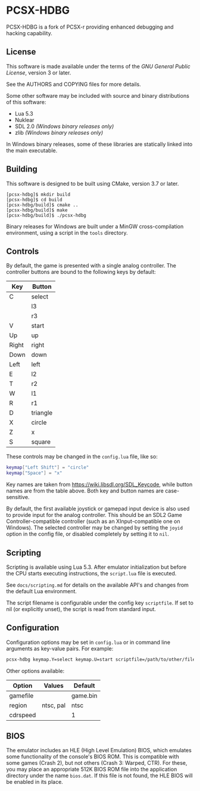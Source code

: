 # PCSX-HDBG #
PCSX-HDBG is a fork of PCSX-r providing enhanced debugging and hacking
capability.


## License ##
This software is made available under the terms of the
*GNU General Public License*, version 3 or later.

See the AUTHORS and COPYING files for more details.

Some other software may be included with source and binary distributions
of this software:

 * Lua 5.3
 * Nuklear
 * SDL 2.0 _(Windows binary releases only)_
 * zlib _(Windows binary releases only)_

In Windows binary releases, some of these libraries are statically
linked into the main executable.


## Building ##
This software is designed to be built using CMake, version 3.7 or later.

```
[pcsx-hdbg]$ mkdir build
[pcsx-hdbg]$ cd build
[pcsx-hdbg/build]$ cmake ..
[pcsx-hdbg/build]$ make
[pcsx-hdbg/build]$ ./pcsx-hdbg
```

Binary releases for Windows are built under a MinGW cross-compilation
environment, using a script in the `tools` directory.


## Controls ##
By default, the game is presented with a single analog controller. The
controller buttons are bound to the following keys by default:

| Key | Button |
|-----|--------|
|C    |select  |
|     |l3      |
|     |r3      |
|V    |start   |
|Up   |up      |
|Right|right   |
|Down |down    |
|Left |left    |
|E    |l2      |
|T    |r2      |
|W    |l1      |
|R    |r1      |
|D    |triangle|
|X    |circle  |
|Z    |x       |
|S    |square  |

These controls may be changed in the `config.lua` file, like so:

```lua
keymap["Left Shift"] = "circle"
keymap["Space"] = "x"
```

Key names are taken from <https://wiki.libsdl.org/SDL_Keycode>, while
button names are from the table above. Both key and button names are
case-sensitive.

By default, the first available joystick or gamepad input device is also
used to provide input for the analog controller. This should be an SDL2
Game Controller-compatible controller (such as an XInput-compatible one
on Windows). The selected controller may be changed by setting the
`joyid` option in the config file, or disabled completely by setting it
to `nil`.


## Scripting ##
Scripting is available using Lua 5.3. After emulator initialization but
before the CPU starts executing instructions, the `script.lua` file is
executed.

See `docs/scripting.md` for details on the available API's and changes
from the default Lua environment.

The script filename is configurable under the config key `scriptfile`.
If set to nil (or explicitly unset), the script is read from standard
input.


## Configuration ##
Configuration options may be set in `config.lua` or in command line
arguments as key-value pairs. For example:

```sh
pcsx-hdbg keymap.Y=select keymap.U=start scriptfile=/path/to/other/file.lua
```

Other options available:

| Option | Values  | Default |
|--------|---------|---------|
|gamefile|         |game.bin |
|region  |ntsc, pal|ntsc     |
|cdrspeed|         |1        |


## BIOS ##
The emulator includes an HLE (High Level Emulation) BIOS, which emulates
some functionality of the console's BIOS ROM. This is compatible with some
games (Crash 2), but not others (Crash 3: Warped, CTR). For these, you may
place an appropriate 512K BIOS ROM file into the application directory
under the name `bios.dat`. If this file is not found, the HLE BIOS will be
enabled in its place.
